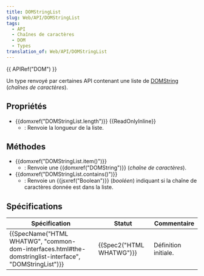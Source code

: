 ```yaml
---
title: DOMStringList
slug: Web/API/DOMStringList
tags:
  - API
  - Chaînes de caractères
  - DOM
  - Types
translation_of: Web/API/DOMStringList
---
```

{{ APIRef("DOM") }}

Un type renvoyé par certaines API contenant une liste de [DOMString](/fr/docs/Web/API/DOMString) (_chaînes de caractères_).

## Propriétés

- {{domxref("DOMStringList.length")}} {{ReadOnlyInline}}
  - : Renvoie la longueur de la liste.

## Méthodes

- {{domxref("DOMStringList.item()")}}
  - : Renvoie une {{domxref("DOMString")}} (_chaîne de caractères_).
- {{domxref("DOMStringList.contains()")}}
  - : Renvoie un {{jsxref("Boolean")}} (_booléen_) indiquant si la chaîne de caractères donnée est dans la liste.

## Spécifications

| Spécification                                                                                                                            | Statut                           | Commentaire           |
| ---------------------------------------------------------------------------------------------------------------------------------------- | -------------------------------- | --------------------- |
| {{SpecName("HTML WHATWG", "common-dom-interfaces.html#the-domstringlist-interface", "DOMStringList")}} | {{Spec2("HTML WHATWG")}} | Définition initiale. |

